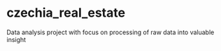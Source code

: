 # czechia_real_estate
Data analysis project with focus on processing of raw data into valuable insight
